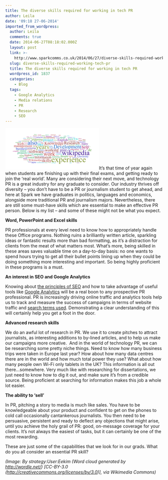 ```yaml
---
title: The diverse skills required for working in tech PR
author: Leila
date: '09:18 27-06-2014'
imported_from_wordpress:
  author: Leila
  comments: true
  date: 2014-06-27T08:18:02.000Z
  layout: post
  link: >-
    http://www.sparkcomms.co.uk/2014/06/27/diverse-skills-required-working-tech-pr/
  slug: diverse-skills-required-working-tech-pr
  title: The diverse skills required for working in tech PR
  wordpress_id: 1837
  categories:
    - Blog
  tags:
    - Google Analytics
    - Media relations
    - PR
    - Research
    - SEO
---
```


![V_wordcloud_skill](V_wordcloud_skill-300x133.png)It’s that time of year again when students are finishing up with their final exams, and getting ready to join the ‘real world’. Many are considering their next move, and technology PR is a great industry for any graduate to consider. Our industry thrives off diversity – you don’t have to be a PR or journalism student to get ahead, and here at Spark we have graduates in politics, languages and economics, alongside more traditional PR and journalism majors. Nevertheless, there are still some must-have skills which are essential to make an effective PR person. Below is my list – and some of these might not be what you expect.

**Word, PowerPoint and Excel skills**

PR professionals at every level need to know how to appropriately handle these Office programs. Nothing ruins a brilliantly written article, sparkling ideas or fantastic results more than bad formatting, as it’s a distraction for clients from the meat of what matters most. What’s more, being skilled in these areas saves valuable time on a day-to-day basis: no one wants to spend hours trying to get all their bullet points lining up when they could be doing something more interesting and important. So being highly proficient in these programs is a must.

**An interest in SEO and Google Analytics**

Knowing about [the principles of SEO](http://en.wikipedia.org/wiki/Search_engine_optimization) and how to take advantage of useful tools like [Google Analytics](http://www.google.com/analytics/) will be a real boon to any prospective PR professional. PR is increasingly driving online traffic and analytics tools help us to track and measure the success of campaigns in terms of website traffic and [search terms used](https://adwords.google.com/KeywordPlanner). Demonstrating a clear understanding of this will certainly help you get a foot in the door.

**Advanced research skills**

We do an awful lot of research in PR. We use it to create pitches to attract journalists, as interesting additions to by-lined articles, and to help us make our campaigns more creative.  And in the world of technology PR, we can be researching some pretty niche things. Need to know how many business trips were taken in Europe last year? How about how many data centres there are in the world and how much total power they use? What about how many people own Wi-Fi only tablets in the UK? This information is all out there…somewhere. Very much like with researching for dissertations, we just need to know how to dig it out, and make sure it’s from a credible source. Being proficient at searching for information makes this job a whole lot easier.

**The ability to ‘sell’**

In PR, pitching a story to media is much like sales. You have to be knowledgeable about your product and confident to get on the phones to cold call occasionally cantankerous journalists. You then need to be persuasive, persistent and ready to deflect any objections that might arise, until you achieve the holy grail of PR: good, on-message coverage for your clients. It’s not always the easiest of tasks, but it can certainly be one of the most rewarding.

These are just some of the capabilities that we look for in our grads. What do you all consider an essential PR skill? 

_(Image: By strategy:User:Eekim (Word cloud generated by http://wordle.net/) [CC-BY-3.0 (http://creativecommons.org/licenses/by/3.0)], via Wikimedia Commons)_
